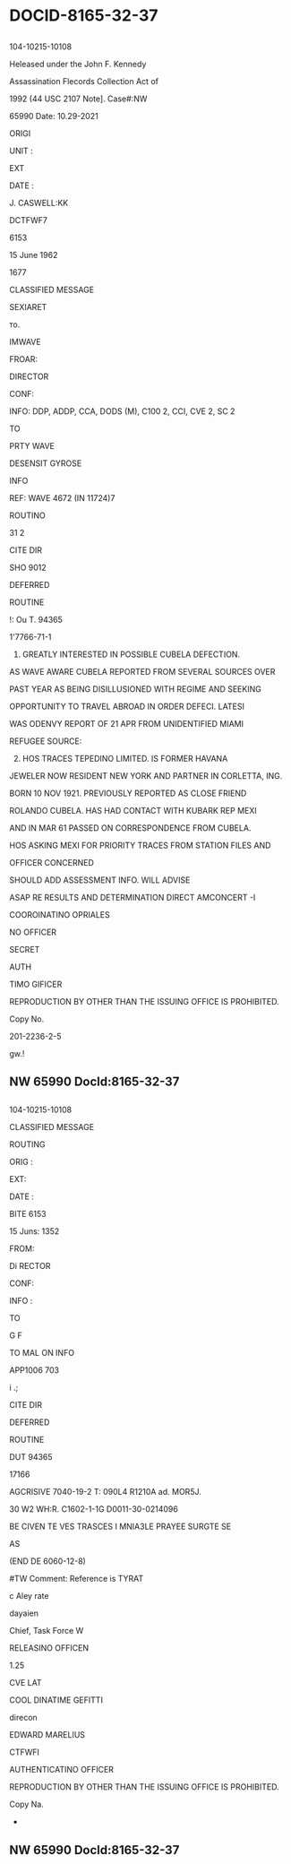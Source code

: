 # DOCID-8165-32-37

##
104-10215-10108

Heleased under the John F. Kennedy

Assassination Flecords Collection Act of

1992 (44 USC 2107 Note]. Case#:NW

65990 Date: 10.29-2021

ORIGI

UNIT :

EXT

DATE :

J. CASWELL:KK

DCTFWF7

6153

15 June 1962

1677

CLASSIFIED MESSAGE

SEXIARET

то.

IMWAVE

FROAR:

DIRECTOR

CONF:

INFO: DDP, ADDP, CCA, DODS (M), C100 2, CCI, CVE 2, SC 2

TO

PRTY WAVE

DESENSIT GYROSE

INFO

REF: WAVE 4672 (IN 11724)7

ROUTINO

31 2

CITE DIR

SHO 9012

DEFERRED

ROUTINE

!: Ou T. 94365

1'7766-71-1

1. GREATLY INTERESTED IN POSSIBLE CUBELA DEFECTION.

AS WAVE AWARE CUBELA REPORTED FROM SEVERAL SOURCES OVER

PAST YEAR AS BEING DISILLUSIONED WITH REGIME AND SEEKING

OPPORTUNITY TO TRAVEL ABROAD IN ORDER DEFECI. LATESI

WAS ODENVY REPORT OF 21 APR FROM UNIDENTIFIED MIAMI

REFUGEE SOURCE:

2. HOS TRACES TEPEDINO LIMITED. IS FORMER HAVANA

JEWELER NOW RESIDENT NEW YORK AND PARTNER IN CORLETTA, ING.

BORN 10 NOV 1921. PREVIOUSLY REPORTED AS CLOSE FRIEND

ROLANDO CUBELA. HAS HAD CONTACT WITH KUBARK REP MEXI

AND IN MAR 61 PASSED ON CORRESPONDENCE FROM CUBELA.

HOS ASKING MEXI FOR PRIORITY TRACES FROM STATION FILES AND

OFFICER CONCERNED

SHOULD ADD ASSESSMENT INFO. WILL ADVISE

ASAP RE RESULTS AND DETERMINATION DIRECT AMCONCERT -I

COOROINATINO OPRIALES

NO OFFICER

SECRET

AUTH

TIMO GIFICER

REPRODUCTION BY OTHER THAN THE ISSUING OFFICE IS PROHIBITED.

Copy No.

201-2236-2-5

gw.!

NW 65990 Docld:8165-32-37
---

##
104-10215-10108

CLASSIFIED MESSAGE

ROUTING

ORIG :

EXT:

DATE :

BITE 6153

15 Juns: 1352

FROM:

Di RECTOR

CONF:

INFO :

TO

G F

TO MAL ON INFO

APP1006 703

i .;

CITE DIR

DEFERRED

ROUTINE

DUT 94365

17166

AGCRISIVE 7040-19-2 T: 090L4 R1210A ad. MOR5J.

30 W2 WH:R. C1602-1-1G D0011-30-0214096

BE CIVEN TE VES TRASCES I MNIA3LE PRAYEE SURGTE SE

AS

(END DE 6060-12-8)

#TW Comment: Reference is TYRAT

c Aley rate

dayaien

Chief, Task Force W

RELEASINO OFFICEN

1.25

CVE LAT

COOL DINATIME GEFITTI

direcon

EDWARD MARELIUS

CTFWFI

AUTHENTICATINO OFFICER

REPRODUCTION BY OTHER THAN THE ISSUING OFFICE IS PROHIBITED.

Copy Na.

-

NW 65990 Docld:8165-32-37
---

